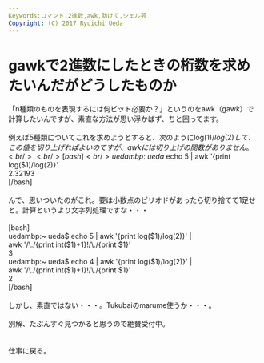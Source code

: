 ```yaml
---
Keywords:コマンド,2進数,awk,助けて,シェル芸
Copyright: (C) 2017 Ryuichi Ueda
---
```


# gawkで2進数にしたときの桁数を求めたいんだがどうしたものか
「n種類のものを表現するには何ビット必要か？」というのをawk（gawk）で計算したいんですが、素直な方法が思い浮かばず、ちと困ってます。<br />
<br />
例えば5種類についてこれを求めようとすると、次のようにlog($1)/log(2)して、この値を切り上げればよいのですが、awkには切り上げの関数がありません。<br />
<br />
[bash]<br />
uedambp:~ ueda$ echo 5 | awk '{print log($1)/log(2)}'<br />
2.32193<br />
[/bash]<br />
<br />
んで、思いついたのがこれ。要は小数点のピリオドがあったら切り捨てて1足せと。計算というより文字列処理ですな・・・<br />
<br />
[bash]<br />
uedambp:~ ueda$ echo 5 | awk '{print log($1)/log(2)}' |<br />
 awk '/\\./{print int($1)+1}!/\\./{print $1}'<br />
3<br />
uedambp:~ ueda$ echo 4 | awk '{print log($1)/log(2)}' |<br />
 awk '/\\./{print int($1)+1}!/\\./{print $1}'<br />
2<br />
[/bash]<br />
<br />
しかし、素直ではない・・・。Tukubaiのmarume使うか・・・。<br />
<br />
別解、たぶんすぐ見つかると思うので絶賛受付中。<br />
<br />
<br />
仕事に戻る。
